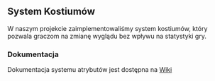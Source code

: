 ## System Kostiumów

W naszym projekcie zaimplementowaliśmy system kostiumów, który pozwala graczom na zmianę wyglądu bez wpływu na statystyki gry.

### Dokumentacja

Dokumentacja systemu atrybutów jest dostępna na [Wiki]([link-do-wiki](https://github.com/keffciu/Costumes/wiki/Atrybuty))

